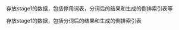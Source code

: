 <!--
 * @Author: Zhenyu Bo
 * @Date: 2024-11-07
-->
存放stage1的数据，包括停用词表，分词后的结果和生成的倒排索引表等

存放stage1的数据，包括分词后的结果和生成的倒排索引表
